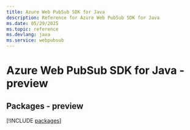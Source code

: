 ```yaml
---
title: Azure Web PubSub SDK for Java
description: Reference for Azure Web PubSub SDK for Java
ms.date: 05/29/2025
ms.topic: reference
ms.devlang: java
ms.service: webpubsub
---
```

# Azure Web PubSub SDK for Java - preview
## Packages - preview
[!INCLUDE [packages](web-pubsub-index.md)]